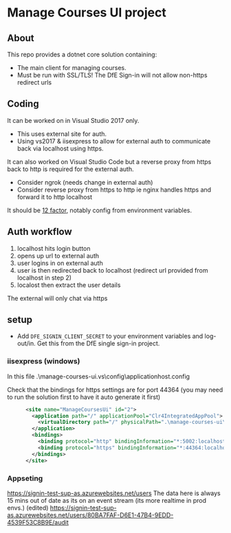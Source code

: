 # Manage Courses UI project

## About

This repo provides a dotnet core solution containing:

* The main client for managing courses.
* Must be run with SSL/TLS! The DfE Sign-in will not allow non-https redirect urls

## Coding

It can be worked on in Visual Studio 2017 only.

* This uses external site for auth.
* Using vs2017 & iisexpress to  allow for external auth to communicate back via localhost using https.

It can also worked on Visual Studio Code but a reverse proxy from https back to http is required for the external auth.
* Consider ngrok (needs change in external auth)
* Consider reverse proxy from https to http ie nginx handles https and forward it to http localhost

It should be [12 factor](https://12factor.net/), notably config from environment variables.

## Auth workflow


1. localhost hits login button
2. opens up url to external auth
3. user logins in on external auth
4. user is then redirected back to localhost  (redirect url provided from localhost in step 2)
5. localost then extract the user details

The external will only chat via https

## setup

* Add `DFE_SIGNIN_CLIENT_SECRET` to your environment variables and log-out/in. Get this from the DfE single sign-in project.

### iisexpress (windows)
In this file
.\manage-courses-ui\.vs\config\applicationhost.config

Check that the bindings for https settings are for port 44364 (you may need to run the solution first to have it auto generate it first)
```xml
      <site name="ManageCoursesUi" id="2">
        <application path="/" applicationPool="Clr4IntegratedAppPool">
          <virtualDirectory path="/" physicalPath=".\manage-courses-ui\src" />
        </application>
        <bindings>
          <binding protocol="http" bindingInformation="*:5002:localhost" />
          <binding protocol="https" bindingInformation="*:44364:localhost" />
        </bindings>
      </site>
```

### Appseting


https://signin-test-sup-as.azurewebsites.net/users
The data here is always 15 mins out of date as its on an event stream
(its more realtime in prod envs.) (edited)
https://signin-test-sup-as.azurewebsites.net/users/80BA7FAF-D6E1-47B4-9EDD-4539F53C8B9E/audit
